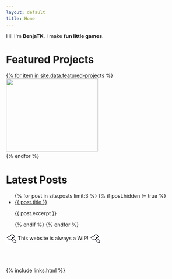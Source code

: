 ```yaml
---
layout: default
title: Home
---
```


Hi! I'm **BenjaTK**. I make **fun little games**.


# Featured Projects

<div class="game-grid">
    {% for item in site.data.featured-projects %}
    <div class="game-thumb">
        <a class="game-link" href="{{ item.link }}" target="_blank"><img height="200" width="252" src="{{ item.image }}"></a>
    </div>
    {% endfor %}
</div>

# Latest Posts

<ul class="homepage-blog-list">
  {% for post in site.posts limit:3 %}
    {% if post.hidden != true %}
    <li>
      <a href="{{ post.url }}">{{ post.title }}</a>
      <p class="excerpt">{{ post.excerpt }}</p>
    </li>
    {% endif %}
  {% endfor %}
</ul>


<img width="32" decoding="async" src="assets/images/icons/hammer.svg" style="vertical-align:middle">This website is always a WIP! <img width="32" decoding="async" src="assets/images/icons/hammer.svg" style="vertical-align:middle">

<br>
<br>

{% include links.html %}